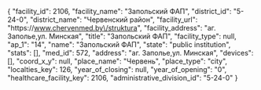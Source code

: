 {
    "facility_id": 2106,
    "facility_name": "Запольский ФАП",
    "district_id": "5-24-0",
    "district_name": "Червенский район",
    "facility_url": "https:\/\/www.chervenmed.by\/struktura",
    "facility_address": "аг. Заполье,ул. Минская",
    "title": "Запольский ФАП",
    "facility_type": null,
    "ap_1": "14",
    "name": "Запольский ФАП",
    "state": "public institution",
    "stats": [],
    "med_id": 572,
    "address": "аг. Заполье,ул. Минская",
    "devices": [],
    "coord_x_y": null,
    "place_name": "Червень",
    "place_type": "city",
    "localties_key": 126,
    "year_of_closing": null,
    "year_of_opening": "0",
    "healthcare_facility_key": 2106,
    "administrative_division_id": "5-24-0"
}